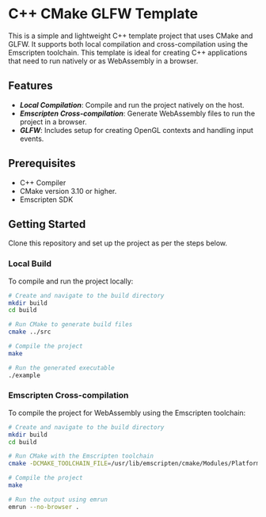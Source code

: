# C++ CMake GLFW Template
This is a simple and lightweight C++ template project that uses CMake and GLFW. It supports both local compilation and cross-compilation using the Emscripten toolchain. This template is ideal for creating C++ applications that need to run natively or as WebAssembly in a browser.

## Features
- ***Local Compilation***: Compile and run the project natively on the host.
- ***Emscripten Cross-compilation***: Generate WebAssembly files to run the project in a browser.
- ***GLFW***: Includes setup for creating OpenGL contexts and handling input events.

## Prerequisites
- C++ Compiler
- CMake version 3.10 or higher.
- Emscripten SDK

## Getting Started

Clone this repository and set up the project as per the steps below.

### Local Build

To compile and run the project locally:

```bash
# Create and navigate to the build directory
mkdir build
cd build

# Run CMake to generate build files
cmake ../src

# Compile the project
make

# Run the generated executable
./example
```

### Emscripten Cross-compilation

To compile the project for WebAssembly using the Emscripten toolchain:

```bash
# Create and navigate to the build directory
mkdir build
cd build

# Run CMake with the Emscripten toolchain
cmake -DCMAKE_TOOLCHAIN_FILE=/usr/lib/emscripten/cmake/Modules/Platform/Emscripten.cmake ../src/

# Compile the project
make

# Run the output using emrun
emrun --no-browser .
```
